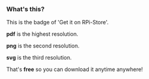 ### What's this?
This is the badge of 'Get it on RPi-Store'.

**pdf** is the highest resolution.

**png** is the second resolution.

**svg** is the third resolution.

That's **free** so you can download it anytime anywhere!
